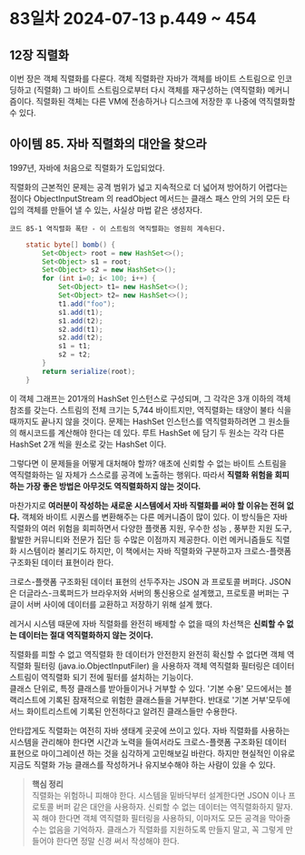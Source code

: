 # 83일차 2024-07-13 p.449 ~  454

## 12장 직렬화 

이번 장은 객체 직렬화를 다룬다. 객체 직렬화란 자바가 객체를 바이트 스트림으로 인코딩하고 (직렬화) 그 바이트 스트림으로부터 다시 객체를 재구성하는
(역직렬화) 메커니즘이다. 직렬화된 객체는 다른 VM에 전송하거나 디스크에 저장한 후 나중에 역직렬화할 수 있다.


## 아이템 85. 자바 직렬화의 대안을 찾으라

1997년, 자바에 처음으로 직렬화가 도입되었다.

직렬화의 근본적인 문제는 공격 범위가 넓고 지속적으로 더 넓어져 방어하기 어렵다는 점이다
ObjectInputStream 의 readObject 메서드는 클래스 패스 안의 거의 모든 타입의 객체를 만들어 낼 수 있는, 사실상 마법 같은 생성자다.

`코드 85-1 역직렬화 폭탄 - 이 스트림의 역직렬화는 영원히 계속된다.`

```java
    static byte[] bomb() {
        Set<Object> root = new HashSet<>();
        Set<Object> s1 = root;
        Set<Object> s2 = new HashSet<>();
        for (int i=0; i< 100; i++) {
            Set<Object> t1= new HashSet<>();
            Set<Object> t2= new HashSet<>();
            t1.add("foo");
            s1.add(t1);
            s1.add(t2);
            s2.add(t1);
            s2.add(t2);
            s1 = t1;
            s2 = t2;
        }
        return serialize(root);
    }

```
이 객체 그래프는 201개의 HashSet 인스턴스로 구성되며, 그 각각은 3개 이하의 객체 참조를 갖는다. 
스트림의 전체 크기는 5,744 바이트지만, 역직렬화는 태양이 불타 식을 때까지도 끝나지 않을 것이다. 
문제는 HashSet 인스턴스를 역직렬화하려면 그 원소들의 해시코드를 계산해야 한다는 데 있다.
루트 HashSet 에 담기 두 원소는 각각 다른 HashSet 2개 씩을 원소로 갖는 HashSet 이다.

그렇다면 이 문제들을 어떻게 대처해야 할까? 애초에 신뢰할 수 없는 바이트 스트림을 역직렬화하는 일 자체가 스스로를 공격에 노출하는 행위다.
따라서 **직렬화 위험을 회피하는 가장 좋은 방법은 아무것도 역직렬화하지 않는 것이다.**

마찬가지로 **여러분이 작성하는 새로운 시스템에서 자바 직렬화를 써야 할 이유는 전혀 없다.**
객체와 바이트 시퀀스를 변환해주는 다른 메커니즘이 많이 있다.
이 방식들은 자바 직렬화의 여러 위험을 회피하면서 다양한 플랫폼 지원, 우수한 성능 , 풍부한 지원 도구, 활발한 커뮤니티와 전문가 집단 등 수많은 이점까지
제공한다. 이런 메커니즘들도 직렬화 시스템이라 불리기도 하지만, 이 책에서는 자바 직렬화와 구분하고자 크로스-플랫폼 구조화된 데이터 표현이라 한다.


크로스-플랫폼 구조화된 데이터 표현의 선두주자는 JSON 과 프로토콜 버퍼다. 
JSON 은 더글라스-크록퍼드가 브라우저와 서버의 통신용으로 설계했고, 프로토콜 버퍼는 구글이 서버 사이에 데이터를 교환하고 저장하기 위해 설계 했다.

레거시 시스템 때문에 자바 직렬화를 완전히 배제할 수 없을 때의 차선책은 **신뢰할 수 없는 데이터는 절대 역직렬화하지 않는 것이다.**

직렬화를 피할 수 없고 역직렬화 한 데이터가 안전한지 완전히 확신할 수 없다면 객체 역직렬화 필터링 (java.io.ObjectInputFiler) 을 사용하자
객체 역직렬화 필터링은 데이터 스트림이 역직렬화 되기 전에 필터를 설치하는 기능이다.  
클래스 단위로, 특정 클래스를 받아들이거나 거부할 수 있다. '기본 수용' 모드에서는 블랙리스트에 기록된 잠재적으로 위험한 클래스들을 거부한다.
반대로 '기본 거부'모두에서느 화이트리스트에 기록된 안전하다고 알려진 클래스들만 수용한다.

안타깝게도 직렬화는 여전히 자바 생태계 곳곳에 쓰이고 있다. 자바 직렬화를 사용하는 시스템을 관리해야 한다면
시간과 노력을 들여서라도 크로스-플랫폼 구조화된 데이터 표현으로 마이그레이션 하는 것을 심각하게 고민해보길 바란다.
하지만 현실적인 이유로 지금도 직렬화 가능 클래스를 작성하거나 유지보수해야 하는 사람이 있을 수 있다.

> **핵심 정리**
> <br/>
> 직렬화는 위험하니 피해야 한다. 
> 시스템을 밑바닥부터 설계한다면 JSON 이나 프로토콜 버퍼 같은 대안을 사용하자.
> 신뢰할 수 없는 데이터는 역직렬화하지 말자. 꼭 해야 한다면 객체 역직렬화 필터링을 사용하되, 이마저도 모든 공격을 막아줄 수는 없음을 기억하자.
> 클래스가 직렬화를 지원하도록 만들지 말고, 꼭 그렇게 만들어야 한다면 정말 신경 써서 작성해야 한다.


